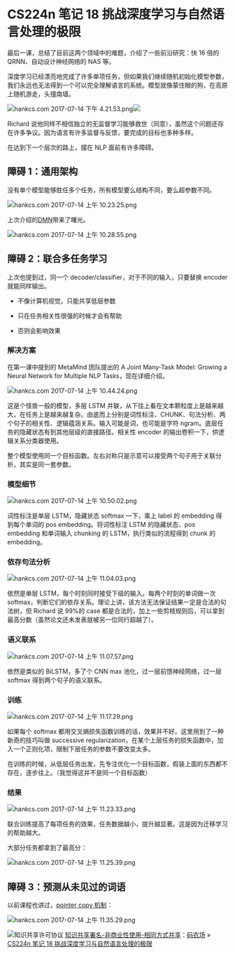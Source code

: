 # CS224n 笔记 18 挑战深度学习与自然语言处理的极限

最后一课，总结了目前这两个领域中的难题，介绍了一些前沿研究：快 16 倍的 QRNN、自动设计神经网络的 NAS 等。

深度学习已经漂亮地完成了许多单项任务，但如果我们继续随机初始化模型参数，我们永远也无法得到一个可以完全理解语言的系统。模型就像蒙住眼的狗，在高原上随机游走，头撞南墙。

![hankcs.com 2017-07-14 下午 4.21.53.png](img/25c0f7d9fd071b1fb64f0488f29f855e.jpg "hankcs.com 2017-07-14 下午 4.21.53.png")![](img/271a1f3330d7b88d1c7e65c89d4e6077.jpg)

Richard 说他同样不相信独立的无监督学习能够救世（同意），虽然这个问题还存在许多争议。因为语言有许多监督与反馈，要完成的目标也多种多样。

在达到下一个层次的路上，摆在 NLP 面前有许多障碍。

## 障碍 1：通用架构 

没有单个模型能够胜任多个任务，所有模型要么结构不同，要么超参数不同。

![hankcs.com 2017-07-14 上午 10.23.25.png](img/7e9a31f24b76c48f39a4d466c5f4c43d.jpg "hankcs.com 2017-07-14 上午 10.23.25.png")

上次介绍的[DMN](http://www.hankcs.com/nlp/cs224n-dmn-question-answering.html)带来了曙光。

![hankcs.com 2017-07-14 上午 10.28.55.png](img/813bb0e46c25697d8af9d6d5d8fd3001.jpg "hankcs.com 2017-07-14 上午 10.28.55.png")

## 障碍 2：联合多任务学习

上次也提到过，同一个 decoder/classifier，对于不同的输入，只要替换 encoder 就能同样输出。

*   不像计算机视觉，只能共享低层参数

*   只在任务相关性很强的时候才会有帮助

*   否则会影响效果

### 解决方案

在第一课中提到的 MetaMind 团队提出的 A Joint Many-Task Model: Growing a Neural Network for Multiple NLP Tasks，现在详细介绍。

![hankcs.com 2017-07-14 上午 10.44.24.png](img/b136ce6a3ccb9fb676f5f1e7a06c8b15.jpg "hankcs.com 2017-07-14 上午 10.44.24.png")

这是个怪兽一般的模型，多层 LSTM 并联，从下往上看在文本颗粒度上是越来越大，在任务上是越来越复杂。由底而上分别是词性标注、CHUNK、句法分析、两个句子的相关性、逻辑蕴涵关系。输入可能是词，也可能是字符 ngram。底层任务的隐藏状态有到其他层级的直接路径。相关性 encoder 的输出卷积一下，供逻辑关系分类器使用。

整个模型使用同一个目标函数。左右对称只是示意可以接受两个句子用于关联分析，其实是同一套参数。

### 模型细节

![hankcs.com 2017-07-14 上午 10.50.02.png](img/4eb5b27733d8ba3abd53ff43ad31b33e.jpg "hankcs.com 2017-07-14 上午 10.50.02.png")

词性标注是单层 LSTM，隐藏状态 softmax 一下，乘上 label 的 embedding 得到每个单词的 pos embedding。将词性标注 LSTM 的隐藏状态、pos embedding 和单词输入 chunking 的 LSTM，执行类似的流程得到 chunk 的 embedding。

### 依存句法分析

![hankcs.com 2017-07-14 上午 11.04.03.png](img/0be10778f1893f15f395592793458bb8.jpg "hankcs.com 2017-07-14 上午 11.04.03.png")

依然是单层 LSTM，每个时刻同时接受下级的输入。每两个时刻的单词做一次 softmax，判断它们的依存关系。理论上讲，该方法无法保证结果一定是合法的句法树，但 Richard 说 99%的 case 都是合法的，加上一些剪枝规则后，可以拿到最高分数（虽然论文还未发表就被另一位同行超越了）。

### 语义联系

![hankcs.com 2017-07-14 上午 11.07.57.png](img/9b8a412f0682801ef4a6b341a196b7ea.jpg "hankcs.com 2017-07-14 上午 11.07.57.png")

依然是类似的 BiLSTM，多了个 CNN max 池化，过一层前馈神经网络，过一层 softmax 得到两个句子的语义联系。

### 训练

![hankcs.com 2017-07-14 上午 11.17.29.png](img/4309b7b18c1aaa9a478d7e0e849fdff3.jpg "hankcs.com 2017-07-14 上午 11.17.29.png")

如果每个 softmax 都用交叉熵损失函数训练的话，效果并不好。这里用到了一种新奇的技巧叫做 successive regularization，在某个上层任务的损失函数中，加入一个正则化项，限制下层任务的参数不要改变太多。

在训练的时候，从低层任务出发，先专注优化一个目标函数，假装上面的东西都不存在，逐步往上。（我觉得这并不是同一个目标函数）

### 结果

![hankcs.com 2017-07-14 上午 11.23.33.png](img/d7bc612f7cf2a990fc8799bea1f05ef6.jpg "hankcs.com 2017-07-14 上午 11.23.33.png")

联合训练提高了每项任务的效果，任务数据越小，提升越显著。这是因为迁移学习的帮助越大。

大部分任务都拿到了最高分：

![hankcs.com 2017-07-14 上午 11.25.39.png](img/1304afc716e7208767e4225c0209fbaa.jpg "hankcs.com 2017-07-14 上午 11.25.39.png")

## 障碍 3：预测从未见过的词语

以前课程也讲过，[pointer copy 机制](http://www.hankcs.com/nlp/cs224n-mt-lstm-gru.html#h3-15)：

![hankcs.com 2017-07-14 上午 11.35.29.png](img/22a6e0ce731a01d33c4505f337fc34ae.jpg "hankcs.com 2017-07-14 上午 11.35.29.png")

![知识共享许可协议](http://www.hankcs.com/license/) [知识共享署名-非商业性使用-相同方式共享](http://www.hankcs.com/license/)：[码农场](http://www.hankcs.com) » [CS224n 笔记 18 挑战深度学习与自然语言处理的极限](http://www.hankcs.com/nlp/cs224n-tackling-the-limits-of-dl-for-nlp.html)
